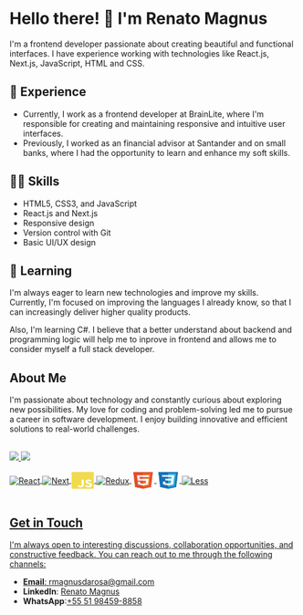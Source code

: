 <h1>Hello there! 👋 I'm Renato Magnus</h1>

 <p>I'm a frontend developer passionate about creating beautiful and functional interfaces. I have experience working with technologies like React.js, Next.js, JavaScript, HTML and CSS.</p>
 
 <h2>💼 Experience</h2>

  <ul>
    <li>Currently, I work as a frontend developer at BrainLite, where I'm responsible for creating and maintaining responsive and intuitive user interfaces.</li>
    <li>Previously, I worked as an financial advisor at Santander and on small banks, where I had the opportunity to learn and enhance my soft skills.</li>
  </ul>
  
  <h2>👨‍💻 Skills</h2>

  <ul>
    <li>HTML5, CSS3, and JavaScript</li>
    <li>React.js and Next.js</li>
    <li>Responsive design</li>
    <li>Version control with Git</li>
    <li>Basic UI/UX design</li>
  </ul>

<h2>🌱 Learning</h2>

  <p>I'm always eager to learn new technologies and improve my skills. Currently, I'm focused on improving the languages I already know, so that I can increasingly deliver higher quality products.</p>
  <p>Also, I'm learning C#. I believe that a better understand about backend and programming logic will help me to inprove in frontend and allows me to consider myself a full stack developer.</p>

 <h2>About Me</h2>
  <p>I'm passionate about technology and constantly curious about exploring new possibilities. My love for coding and problem-solving led me to pursue a career in software development. I enjoy building innovative and efficient solutions to real-world challenges.</p>
 
<br>
<div>
  <a href="https://github.com/renatomagnus">
  <img height="180em" src="https://github-readme-stats.vercel.app/api?username=renatomagnus&show_icons=true&theme=tokyonight&include_all_commits=true&count_private=true"/>
  <img height="180em" src="https://github-readme-stats.vercel.app/api/top-langs/?username=renatomagnus&layout=compact&langs_count=6&theme=tokyonight"/>
</div>
<div style="display: inline_block"><br>
  <img align="center" alt="React" height="30" width="40" src="https://cdn.jsdelivr.net/gh/devicons/devicon/icons/react/react-original.svg"></i>
          <img align="center" alt="Next" height="30" width="40" src="https://cdn.jsdelivr.net/gh/devicons/devicon/icons/nextjs/nextjs-original-wordmark.svg" />
  <img align="center" alt="Js" height="30" width="40" src="https://raw.githubusercontent.com/devicons/devicon/master/icons/javascript/javascript-plain.svg">
  <img align="center" alt="Redux" height="30" width="40" src="https://cdn.jsdelivr.net/gh/devicons/devicon/icons/redux/redux-original.svg" />   
  <img align="center" alt="HTML" height="30" width="40" src="https://raw.githubusercontent.com/devicons/devicon/master/icons/html5/html5-original.svg">
  <img align="center" alt="CSS" height="30" width="40" src="https://raw.githubusercontent.com/devicons/devicon/master/icons/css3/css3-original.svg">
  <img align="center" alt="Less" height="30" width="40" src="https://cdn.jsdelivr.net/gh/devicons/devicon/icons/less/less-plain-wordmark.svg" />
          
</div>
  <br>
 <div>
    <h2>Get in Touch</h2>
  <p>I'm always open to interesting discussions, collaboration opportunities, and constructive feedback. You can reach out to me through the following channels:</p>
<ul>
<li><strong>Email</strong>: <a href="mailto:rmagnusdarosa@gmail.com">rmagnusdarosa@gmail.com</a></li>
<li><strong>LinkedIn</strong>: <a href="https://www.linkedin.com/in/renato-magnus/">Renato Magnus</a></li>
<li><strong>WhatsApp</strong>:<a href="https://wa.me/5551984598858">+55 51 98459-8858</a></li>
</ul>
   </div>
